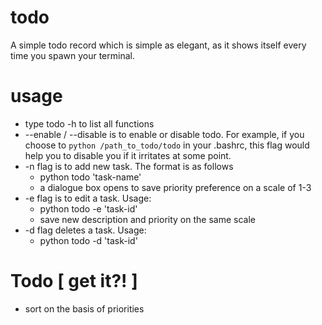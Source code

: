 # todo

A simple todo record which is simple as elegant, as it shows itself every time you spawn your terminal. 

# usage

- type todo -h to list all functions
- --enable / --disable is to enable or disable todo. For example, if you choose to `python /path_to_todo/todo` in your .bashrc, this flag would help you to disable you if it irritates at some point.
- -n flag is to add new task. The format is as follows
	- python todo 'task-name'
	- a dialogue box opens to save priority preference on a scale of 1-3
- -e flag is to edit a task. Usage:
	- python todo -e 'task-id'
	- save new description and priority on the same scale
- -d flag deletes a task. Usage:
	- python todo -d 'task-id'
	
# Todo [ get it?! ]

- sort on the basis of priorities
